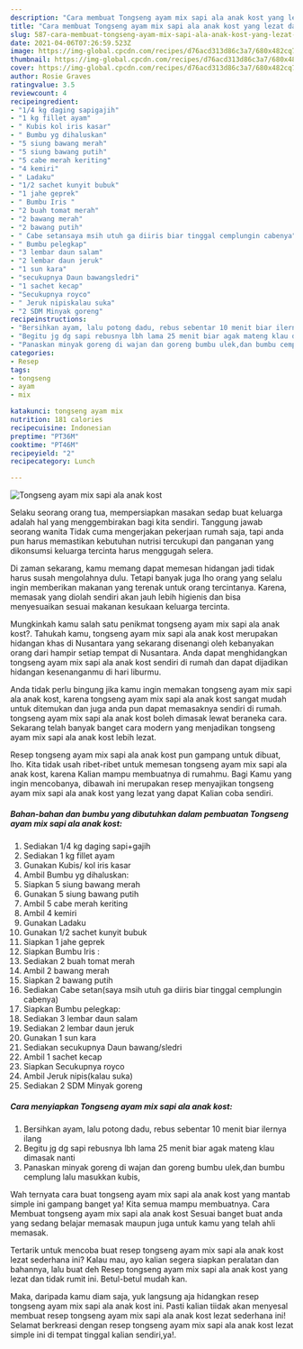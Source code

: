 ```yaml
---
description: "Cara membuat Tongseng ayam mix sapi ala anak kost yang lezat dan Mudah Dibuat"
title: "Cara membuat Tongseng ayam mix sapi ala anak kost yang lezat dan Mudah Dibuat"
slug: 587-cara-membuat-tongseng-ayam-mix-sapi-ala-anak-kost-yang-lezat-dan-mudah-dibuat
date: 2021-04-06T07:26:59.523Z
image: https://img-global.cpcdn.com/recipes/d76acd313d86c3a7/680x482cq70/tongseng-ayam-mix-sapi-ala-anak-kost-foto-resep-utama.jpg
thumbnail: https://img-global.cpcdn.com/recipes/d76acd313d86c3a7/680x482cq70/tongseng-ayam-mix-sapi-ala-anak-kost-foto-resep-utama.jpg
cover: https://img-global.cpcdn.com/recipes/d76acd313d86c3a7/680x482cq70/tongseng-ayam-mix-sapi-ala-anak-kost-foto-resep-utama.jpg
author: Rosie Graves
ratingvalue: 3.5
reviewcount: 4
recipeingredient:
- "1/4 kg daging sapigajih"
- "1 kg fillet ayam"
- " Kubis kol iris kasar"
- " Bumbu yg dihaluskan"
- "5 siung bawang merah"
- "5 siung bawang putih"
- "5 cabe merah keriting"
- "4 kemiri"
- " Ladaku"
- "1/2 sachet kunyit bubuk"
- "1 jahe geprek"
- " Bumbu Iris "
- "2 buah tomat merah"
- "2 bawang merah"
- "2 bawang putih"
- " Cabe setansaya msih utuh ga diiris biar tinggal cemplungin cabenya"
- " Bumbu pelegkap"
- "3 lembar daun salam"
- "2 lembar daun jeruk"
- "1 sun kara"
- "secukupnya Daun bawangsledri"
- "1 sachet kecap"
- "Secukupnya royco"
- " Jeruk nipiskalau suka"
- "2 SDM Minyak goreng"
recipeinstructions:
- "Bersihkan ayam, lalu potong dadu, rebus sebentar 10 menit biar ilernya ilang"
- "Begitu jg dg sapi rebusnya lbh lama 25 menit biar agak mateng klau dimasak nanti"
- "Panaskan minyak goreng di wajan dan goreng bumbu ulek,dan bumbu cemplung lalu masukkan kubis,"
categories:
- Resep
tags:
- tongseng
- ayam
- mix

katakunci: tongseng ayam mix 
nutrition: 181 calories
recipecuisine: Indonesian
preptime: "PT36M"
cooktime: "PT46M"
recipeyield: "2"
recipecategory: Lunch

---
```



![Tongseng ayam mix sapi ala anak kost](https://img-global.cpcdn.com/recipes/d76acd313d86c3a7/680x482cq70/tongseng-ayam-mix-sapi-ala-anak-kost-foto-resep-utama.jpg)

Selaku seorang orang tua, mempersiapkan masakan sedap buat keluarga adalah hal yang menggembirakan bagi kita sendiri. Tanggung jawab seorang  wanita Tidak cuma mengerjakan pekerjaan rumah saja, tapi anda pun harus memastikan kebutuhan nutrisi tercukupi dan panganan yang dikonsumsi keluarga tercinta harus menggugah selera.

Di zaman  sekarang, kamu memang dapat memesan hidangan jadi tidak harus susah mengolahnya dulu. Tetapi banyak juga lho orang yang selalu ingin memberikan makanan yang terenak untuk orang tercintanya. Karena, memasak yang diolah sendiri akan jauh lebih higienis dan bisa menyesuaikan sesuai makanan kesukaan keluarga tercinta. 



Mungkinkah kamu salah satu penikmat tongseng ayam mix sapi ala anak kost?. Tahukah kamu, tongseng ayam mix sapi ala anak kost merupakan hidangan khas di Nusantara yang sekarang disenangi oleh kebanyakan orang dari hampir setiap tempat di Nusantara. Anda dapat menghidangkan tongseng ayam mix sapi ala anak kost sendiri di rumah dan dapat dijadikan hidangan kesenanganmu di hari liburmu.

Anda tidak perlu bingung jika kamu ingin memakan tongseng ayam mix sapi ala anak kost, karena tongseng ayam mix sapi ala anak kost sangat mudah untuk ditemukan dan juga anda pun dapat memasaknya sendiri di rumah. tongseng ayam mix sapi ala anak kost boleh dimasak lewat beraneka cara. Sekarang telah banyak banget cara modern yang menjadikan tongseng ayam mix sapi ala anak kost lebih lezat.

Resep tongseng ayam mix sapi ala anak kost pun gampang untuk dibuat, lho. Kita tidak usah ribet-ribet untuk memesan tongseng ayam mix sapi ala anak kost, karena Kalian mampu membuatnya di rumahmu. Bagi Kamu yang ingin mencobanya, dibawah ini merupakan resep menyajikan tongseng ayam mix sapi ala anak kost yang lezat yang dapat Kalian coba sendiri.

<!--inarticleads1-->

##### Bahan-bahan dan bumbu yang dibutuhkan dalam pembuatan Tongseng ayam mix sapi ala anak kost:

1. Sediakan 1/4 kg daging sapi+gajih
1. Sediakan 1 kg fillet ayam
1. Gunakan  Kubis/ kol iris kasar
1. Ambil  Bumbu yg dihaluskan:
1. Siapkan 5 siung bawang merah
1. Gunakan 5 siung bawang putih
1. Ambil 5 cabe merah keriting
1. Ambil 4 kemiri
1. Gunakan  Ladaku
1. Gunakan 1/2 sachet kunyit bubuk
1. Siapkan 1 jahe geprek
1. Siapkan  Bumbu Iris :
1. Sediakan 2 buah tomat merah
1. Ambil 2 bawang merah
1. Siapkan 2 bawang putih
1. Sediakan  Cabe setan(saya msih utuh ga diiris biar tinggal cemplungin cabenya)
1. Siapkan  Bumbu pelegkap:
1. Sediakan 3 lembar daun salam
1. Sediakan 2 lembar daun jeruk
1. Gunakan 1 sun kara
1. Sediakan secukupnya Daun bawang/sledri
1. Ambil 1 sachet kecap
1. Siapkan Secukupnya royco
1. Ambil  Jeruk nipis(kalau suka)
1. Sediakan 2 SDM Minyak goreng




<!--inarticleads2-->

##### Cara menyiapkan Tongseng ayam mix sapi ala anak kost:

1. Bersihkan ayam, lalu potong dadu, rebus sebentar 10 menit biar ilernya ilang
1. Begitu jg dg sapi rebusnya lbh lama 25 menit biar agak mateng klau dimasak nanti
1. Panaskan minyak goreng di wajan dan goreng bumbu ulek,dan bumbu cemplung lalu masukkan kubis,




Wah ternyata cara buat tongseng ayam mix sapi ala anak kost yang mantab simple ini gampang banget ya! Kita semua mampu membuatnya. Cara Membuat tongseng ayam mix sapi ala anak kost Sesuai banget buat anda yang sedang belajar memasak maupun juga untuk kamu yang telah ahli memasak.

Tertarik untuk mencoba buat resep tongseng ayam mix sapi ala anak kost lezat sederhana ini? Kalau mau, ayo kalian segera siapkan peralatan dan bahannya, lalu buat deh Resep tongseng ayam mix sapi ala anak kost yang lezat dan tidak rumit ini. Betul-betul mudah kan. 

Maka, daripada kamu diam saja, yuk langsung aja hidangkan resep tongseng ayam mix sapi ala anak kost ini. Pasti kalian tiidak akan menyesal membuat resep tongseng ayam mix sapi ala anak kost lezat sederhana ini! Selamat berkreasi dengan resep tongseng ayam mix sapi ala anak kost lezat simple ini di tempat tinggal kalian sendiri,ya!.

